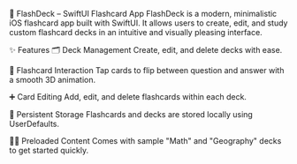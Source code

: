 📘 FlashDeck – SwiftUI Flashcard App
FlashDeck is a modern, minimalistic iOS flashcard app built with SwiftUI. It allows users to create, edit, and study custom flashcard decks in an intuitive and visually pleasing interface.

✨ Features
🗂️ Deck Management
Create, edit, and delete decks with ease.

🧠 Flashcard Interaction
Tap cards to flip between question and answer with a smooth 3D animation.

➕ Card Editing
Add, edit, and delete flashcards within each deck.

💾 Persistent Storage
Flashcards and decks are stored locally using UserDefaults.

🧑‍🎓 Preloaded Content
Comes with sample "Math" and "Geography" decks to get started quickly.
